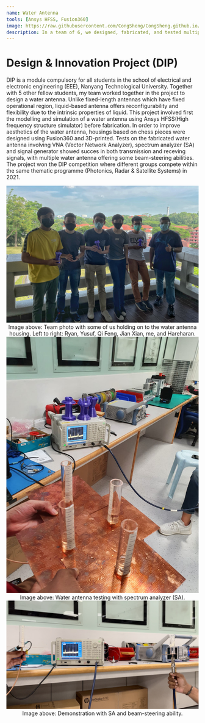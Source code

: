 ```yaml
---
name: Water Antenna
tools: [Ansys HFSS, Fusion360]
image: https://raw.githubusercontent.com/CongSheng/CongSheng.github.io/master/images/DIP/SA_Demo.jpg
description: In a team of 6, we designed, fabricated, and tested multiple water antennas with beam steering abilities.
---
```


# Design & Innovation Project (DIP)

DIP is a module compulsory for all students in the school of electrical and electronic engineering (EEE),
Nanyang Technological University. Together with 5 other fellow students, my team worked together in
the project to design a water antenna. Unlike fixed-length antennas which have fixed operational
region, liquid-based antenna offers reconfigurability and flexibility due to the intrinsic properties of liquid.
This project involved first the modelling and simulation of a water antenna using Ansys HFSS(High frequency structure simulator)
before fabrication. In order to improve aesthetics of the water antenna, housings based on chess pieces were designed using Fusion360 and 3D-printed. 
Tests on the fabricated water antenna involving VNA (Vector Network Analyzer), spectrum analyzer (SA) and signal generator 
showed succes in both transmission and receving signals, with multiple water antenna offering some beam-steering abilities.
The project won the DIP competition where different groups compete within the same thematic programme (Photonics, Radar & Satellite Systems) in 2021.

<img src="https://raw.githubusercontent.com/CongSheng/CongSheng.github.io/master/images/DIP/DIP_team.JPG" width="800" alt="Team photo">
<center>Image above: Team photo with some of us holding on to the water antenna housing. Left to right: Ryan, Yusuf, Qi Feng, Jian Xian, me, and Hareharan.</center>

<img src="https://raw.githubusercontent.com/CongSheng/CongSheng.github.io/master/images/DIP/waterAntenna.JPG" width="800" alt="Testing water antenna">
<center>Image above: Water antenna testing with spectrum analyzer (SA).</center>

<img src="https://raw.githubusercontent.com/CongSheng/CongSheng.github.io/master/images/DIP/SA_Demo.jpg" width="800" alt="Demo using Spectrum Analyzer">
<center>Image above: Demonstration with SA and beam-steering ability.</center>

